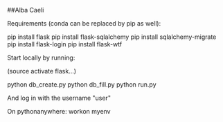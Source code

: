 ##Alba Caeli

Requirements (conda can be replaced by pip as well):

pip install flask
pip install flask-sqlalchemy
pip install sqlalchemy-migrate
pip install flask-login
pip install flask-wtf


Start locally by running:

(source activate flask...)

python db_create.py
python db_fill.py
python run.py

And log in with the username "user"


On pythonanywhere: workon myenv
